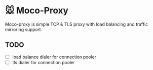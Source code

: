 # 🐭 Moco-Proxy

Moco-proxy is simple TCP & TLS proxy with load balancing and traffic mirroring support.

## TODO

- [ ] load balance dialer for connection pooler
- [ ] tls dialer for connection pooler
